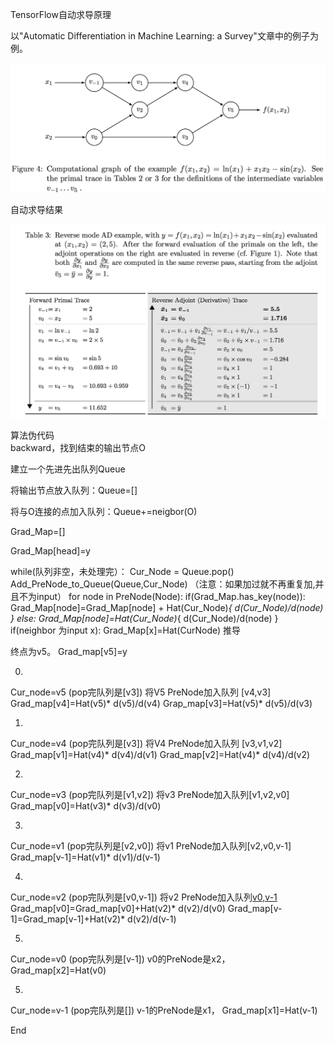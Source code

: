 TensorFlow自动求导原理

以"Automatic Differentiation in Machine Learning: a Survey"文章中的例子为例。

![autodiff](https://github.com/caohao2008/tensorflow_autodiff/blob/master/autodiff_1.png)

自动求导结果

![autodiff2](https://github.com/caohao2008/tensorflow_autodiff/blob/master/autodiff_2.png)

算法伪代码<br>
backward，找到结束的输出节点O<br>

建立一个先进先出队列Queue<br>

将输出节点放入队列：Queue=[]<br>

将与O连接的点加入队列：Queue+=neigbor(O)<br>

Grad_Map=[]<br>

Grad_Map[head]=y<br>

while(队列非空，未处理完）：
Cur_Node = Queue.pop()
Add_PreNode_to_Queue(Queue,Cur_Node) （注意：如果加过就不再重复加,并且不为input）
for node in PreNode(Node):
if(Grad_Map.has_key(node)):
Grad_Map[node]=Grad_Map[node] + Hat(Cur_Node)*{ d(Cur_Node)/d(node) }
else:
Grad_Map[node]=Hat(Cur_Node)*{ d(Cur_Node)/d(node) }
if(neighbor 为input x):
Grad_Map[x]=Hat(CurNode)
推导

终点为v5。
Grad_map[v5]=y

0.
Cur_node=v5
(pop完队列是[v3])
将V5 PreNode加入队列 [v4,v3]
Grad_map[v4]=Hat(v5)* d(v5)/d(v4)
Grap_map[v3]=Hat(v5)* d(v5)/d(v3)

1.
Cur_node=v4
(pop完队列是[v3])
将V4 PreNode加入队列 [v3,v1,v2]
Grad_map[v1]=Hat(v4)* d(v4)/d(v1)
Grad_map[v2]=Hat(v4)* d(v4)/d(v2)

2.
Cur_node=v3
(pop完队列是[v1,v2])
将v3 PreNode加入队列[v1,v2,v0]
Grad_map[v0]=Hat(v3)* d(v3)/d(v0)

3.
Cur_node=v1
(pop完队列是[v2,v0])
将v1 PreNode加入队列[v2,v0,v-1]
Grad_map[v-1]=Hat(v1)* d(v1)/d(v-1)

4.
Cur_node=v2
(pop完队列是[v0,v-1])
将v2 PreNode加入队列[v0,v-1](-1和0都已经加过了)
Grad_map[v0]=Grad_map[v0]+Hat(v2)* d(v2)/d(v0)
Grad_map[v-1]=Grad_map[v-1]+Hat(v2)* d(v2)/d(v-1)


5.
Cur_node=v0
(pop完队列是[v-1])
v0的PreNode是x2，
Grad_map[x2]=Hat(v0)

5.
Cur_node=v-1
(pop完队列是[])
v-1的PreNode是x1，
Grad_map[x1]=Hat(v-1)

End
